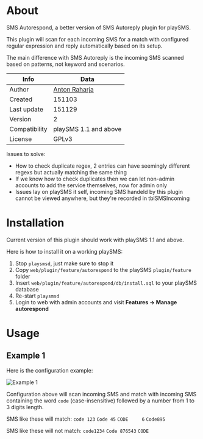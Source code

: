 # About

SMS Autorespond, a better version of SMS Autoreply plugin for playSMS.

This plugin will scan for each incoming SMS for a match with configured regular expression and reply automatically based on its setup.

The main difference with SMS Autoreply is the incoming SMS scanned based on patterns, not keyword and scenarios.

Info          | Data
--------------|-----------------------------------------
Author        | [Anton Raharja](http://antonraharja.com)
Created       | 151103
Last update   | 151129
Version       | 2
Compatibility | playSMS 1.1 and above
License       | GPLv3

Issues to solve:

- How to check duplicate regex, 2 entries can have seemingly different regexs but actually matching the same thing
- If we know how to check duplicates then we can let non-admin accounts to add the service themselves, now for admin only
- Issues lay on playSMS it self, incoming SMS handeld by this plugin cannot be viewed anywhere, but they're recorded in tblSMSIncoming

# Installation

Current version of this plugin should work with playSMS 1.1 and above.

Here is how to install it on a working playSMS:

1. Stop `playsmsd`, just make sure to stop it
2. Copy `web/plugin/feature/autorespond` to the playSMS `plugin/feature` folder
3. Insert `web/plugin/feature/autorespond/db/install.sql` to your playSMS database
4. Re-start `playsmsd`
5. Login to web with admin accounts and visit **Features -> Manage autorespond**

# Usage

## Example 1

Here is the configuration example:

![Example 1](https://raw.githubusercontent.com/antonraharja/playsms-autorespond/master/web/plugin/feature/autorespond/docs/screenshots/example1.png)

Configuration above will scan incoming SMS and match with incoming SMS containing the word `code` (case-insensitive) followed by a number from 1 to 3 digits length.

SMS like these will match: `code 123` `Code 45` `CODE     6` `Code895`

SMS like these will not match: `code1234` `Code 876543` `CODE`
